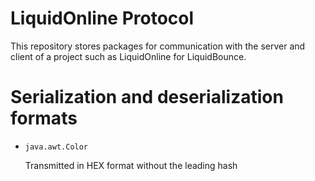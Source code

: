 # LiquidOnline Protocol
This repository stores packages for communication with the server and client of a project such as LiquidOnline for LiquidBounce.

# Serialization and deserialization formats
- `java.awt.Color`

  Transmitted in HEX format without the leading hash